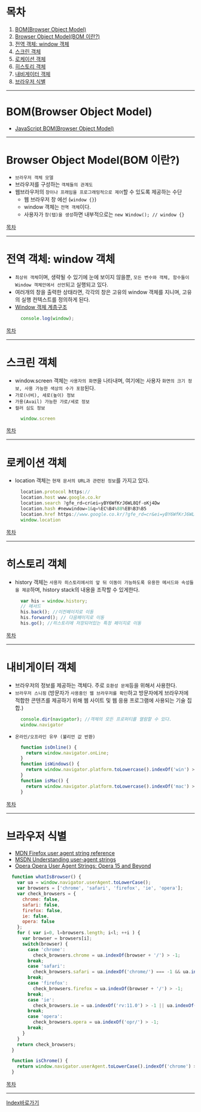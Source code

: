 # 목차
  1. [BOM(Browser Object Model)](#bombrowser-object-model)
  2. [Browser Object Model(BOM 이란?)](#browser-object-modelbom-이란)
  3. [전역 객체: window 객체](#전역-객체-window-객체)
  4. [스크린 객체](#스크린-객체)
  5. [로케이션 객체](#로케이션-객체)
  6. [히스토리 객체](#히스토리-객체)
  7. [내비게이터 객체](#내비게이터-객체)
  8. [브라우저 식별](#브라우저-식별)

------

# BOM(Browser Object Model)
  - [JavaScript BOM(Browser Object Model)](http://iwantadmin.tistory.com/108)

------

# Browser Object Model(BOM 이란?)
  - `브라우저 객체 모델`
  - 브라우저를 구성하는 `객체들의 관계도`
  - 웹브라우저의 `창이나 프래임을 프로그래밍적으로 제어`할 수 있도록 제공하는 수단
    - 웹 브라우저 창 에선 (`window {}`)
    - window 객체는 `전역 객체`이다.
    - 사용자가 `창(탭)을 생성`하면 내부적으로는 `new Window(); // window {}`

[목차](#목차)

------

# 전역 객체: window 객체
  - `최상위 객체`이며, 생략될 수 있기에 눈에 보이지 않을뿐, `모든 변수와 객체, 함수들이 Window 객체안에서 선언`되고 실행되고 있다.
  - 여러개의 창을 출력한 상태라면, 각각의 창은 고유의 window 객체를 지니며, 고유의 실행 컨텍스트를 정의하게 된다.
  - [Window 객체 계층구조](http://cfile7.uf.tistory.com/image/24395B4057BBC8B01C61C5)
    ```javascript
      console.log(window);
    ```

[목차](#목차)

------

# 스크린 객체
  - window.screen 객체는 `사용자의 화면`을 나타내며, 여기에는 사용자 `화면의 크기 정보, 사용 가능한 색상의 수가 포함`된다.
  - `가로(너비), 세로(높이) 정보`
  - `가용(Avail) 가능한 가로/세로 정보`
  - `컬러 심도 정보`
    ```javascript
      window.screen
    ```

[목차](#목차)

------

# 로케이션 객체
  - location 객체는 `현재 문서의 URL과 관련된 정보`를 가지고 있다. 
    ```javascript
      location.protocol https://
      location.host www.google.co.kr
      location.search ?gfe_rd=cr&ei=yBY6WfKrJ6WL8Qf-oKj4Dw
      location.hash #newwindow=1&q=%EC%B4%88%EB%B3%B5
      location.href https://www.google.co.kr/?gfe_rd=cr&ei=yBY6WfKrJ6WL8Qf-oKj4Dw#newwindow=1&q=%EC%B4%88%EB%B3%B5
      window.location
    ```

[목차](#목차)

------

# 히스토리 객체
  - history 객체는 `사용자 히스토리에서의 앞 뒤 이동이 가능하도록 유용한 메서드와 속성들을 제공`하며, history stack의 내용을 조작할 수 있게한다.
    ```javascript
      var his = window.history;
      // 메서드
      his.back(); //이전페이지로 이동
      his.forward(); // 다음페이지로 이동
      his.go(); //히스토리에 저장되어있는 특정 페이지로 이동
    ```

[목차](#목차)

------

# 내비게이터 객체
  - 브라우저의 정보를 제공하는 객체다. 주로 `호환성 문제`등을 위해서 사용한다.
  - `브라우저 스니핑` (방문자가 `사용중인 웹 브라우저를 확인`하고 방문자에게 브라우저에 적합한 콘텐츠를 제공하기 위해 웹 사이트 및 웹 응용 프로그램에 사용되는 기술 집합.)
    ```javascript
      console.dir(navigator); //객체의 모든 프로퍼티를 열람할 수 있다.
      window.navigator
    ```
  - `온라인/오프라인 유무 (불리언 값 반환)`
    ```javascript
      function isOnline() {
        return window.navigator.onLine;
      }
      function isWindows() {
        return window.navigator.platform.toLowercase().indexOf('win') > -1;
      }
      function isMac() {
        return window.navigator.platform.toLowercase().indexOf('mac') > -1;
      }
    ```

[목차](#목차)

------

# 브라우저 식별
  - [MDN Firefox user agent string reference](https://developer.mozilla.org/en-US/docs/Web/HTTP/Headers/User-Agent/Firefox)
  - [MSDN Understanding user-agent strings](https://msdn.microsoft.com/en-us/library/ms537503(v=vs.85).aspx)
  - [Opera Opera User Agent Strings: Opera 15 and Beyond](https://dev.opera.com/blog/opera-user-agent-strings-opera-15-and-beyond/)
  ```javascript
    function whatIsBrowser() {
      var ua = window.navigator.userAgent.toLowerCase();
      var browsers = ['chrome', 'safari', 'firefox', 'ie', 'opera'];
      var check_browsers = {
        chrome: false,
        safari: false,
        firefox: false,
        ie: false,
        opera: false
      };
      for ( var i=0, l=browsers.length; i<l; ++i ) {
        var browser = browsers[i];
        switch(browser) {
          case 'chrome':
            check_browsers.chrome = ua.indexOf(browser + '/') > -1;
          break;
          case 'safari':
            check_browsers.safari = ua.indexOf('chrome/') === -1 && ua.indexOf(browser + '/') > -1;
          break;
          case 'firefox':
            check_browsers.firefox = ua.indexOf(browser + '/') > -1;
          break;
          case 'ie':
            check_browsers.ie = ua.indexOf('rv:11.0') > -1 || ua.indexOf('trident/') > -1 || ua.indexOf('msie/') > -1;
          break;
          case 'opera':
            check_browsers.opera = ua.indexOf('opr/') > -1;
          break;
        }
      }
      return check_browsers;
    }

    function isChrome() {
      return window.navigator.userAgent.toLowerCase().indexOf('chrome') > -1;
    }
  ```

[목차](#목차)

------


[Index바로가기](https://github.com/seromkim1005/study)